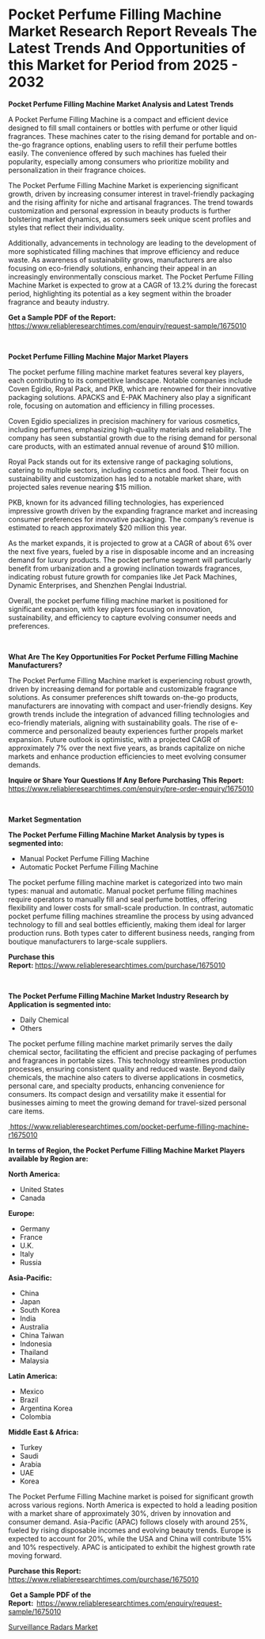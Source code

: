 <p><h1>Pocket Perfume Filling Machine Market Research Report Reveals The Latest Trends And Opportunities of this Market for Period from 2025 - 2032</h1></p><p><strong>Pocket Perfume Filling Machine Market Analysis and Latest Trends</strong></p>
<p><p>A Pocket Perfume Filling Machine is a compact and efficient device designed to fill small containers or bottles with perfume or other liquid fragrances. These machines cater to the rising demand for portable and on-the-go fragrance options, enabling users to refill their perfume bottles easily. The convenience offered by such machines has fueled their popularity, especially among consumers who prioritize mobility and personalization in their fragrance choices.</p><p>The Pocket Perfume Filling Machine Market is experiencing significant growth, driven by increasing consumer interest in travel-friendly packaging and the rising affinity for niche and artisanal fragrances. The trend towards customization and personal expression in beauty products is further bolstering market dynamics, as consumers seek unique scent profiles and styles that reflect their individuality.</p><p>Additionally, advancements in technology are leading to the development of more sophisticated filling machines that improve efficiency and reduce waste. As awareness of sustainability grows, manufacturers are also focusing on eco-friendly solutions, enhancing their appeal in an increasingly environmentally conscious market. The Pocket Perfume Filling Machine Market is expected to grow at a CAGR of 13.2% during the forecast period, highlighting its potential as a key segment within the broader fragrance and beauty industry.</p></p>
<p><strong>Get a Sample PDF of the Report:&nbsp;</strong> <a href="https://www.reliableresearchtimes.com/enquiry/request-sample/1675010?utm_campaign=2141&utm_medium=2&utm_source=Github&utm_content=ia&utm_term=20022025&utm_id=pocket-perfume-filling-machine">https://www.reliableresearchtimes.com/enquiry/request-sample/1675010</a></p>
<p>&nbsp;</p>
<p><strong>Pocket Perfume Filling Machine Major Market Players</strong></p>
<p><p>The pocket perfume filling machine market features several key players, each contributing to its competitive landscape. Notable companies include Coven Egidio, Royal Pack, and PKB, which are renowned for their innovative packaging solutions. APACKS and E-PAK Machinery also play a significant role, focusing on automation and efficiency in filling processes. </p><p>Coven Egidio specializes in precision machinery for various cosmetics, including perfumes, emphasizing high-quality materials and reliability. The company has seen substantial growth due to the rising demand for personal care products, with an estimated annual revenue of around $10 million. </p><p>Royal Pack stands out for its extensive range of packaging solutions, catering to multiple sectors, including cosmetics and food. Their focus on sustainability and customization has led to a notable market share, with projected sales revenue nearing $15 million. </p><p>PKB, known for its advanced filling technologies, has experienced impressive growth driven by the expanding fragrance market and increasing consumer preferences for innovative packaging. The company’s revenue is estimated to reach approximately $20 million this year.</p><p>As the market expands, it is projected to grow at a CAGR of about 6% over the next five years, fueled by a rise in disposable income and an increasing demand for luxury products. The pocket perfume segment will particularly benefit from urbanization and a growing inclination towards fragrances, indicating robust future growth for companies like Jet Pack Machines, Dynamic Enterprises, and Shenzhen Penglai Industrial.</p><p>Overall, the pocket perfume filling machine market is positioned for significant expansion, with key players focusing on innovation, sustainability, and efficiency to capture evolving consumer needs and preferences.</p></p>
<p>&nbsp;</p>
<p><strong>What Are The Key Opportunities For Pocket Perfume Filling Machine Manufacturers?</strong></p>
<p><p>The Pocket Perfume Filling Machine market is experiencing robust growth, driven by increasing demand for portable and customizable fragrance solutions. As consumer preferences shift towards on-the-go products, manufacturers are innovating with compact and user-friendly designs. Key growth trends include the integration of advanced filling technologies and eco-friendly materials, aligning with sustainability goals. The rise of e-commerce and personalized beauty experiences further propels market expansion. Future outlook is optimistic, with a projected CAGR of approximately 7% over the next five years, as brands capitalize on niche markets and enhance production efficiencies to meet evolving consumer demands.</p></p>
<p><strong>Inquire or Share Your Questions If Any Before Purchasing This Report:</strong> <a href="https://www.reliableresearchtimes.com/enquiry/pre-order-enquiry/1675010?utm_campaign=2141&utm_medium=2&utm_source=Github&utm_content=ia&utm_term=20022025&utm_id=pocket-perfume-filling-machine">https://www.reliableresearchtimes.com/enquiry/pre-order-enquiry/1675010</a></p>
<p>&nbsp;</p>
<p><strong>Market Segmentation</strong></p>
<p><strong>The Pocket Perfume Filling Machine Market Analysis by types is segmented into:</strong></p>
<p><ul><li>Manual Pocket Perfume Filling Machine</li><li>Automatic Pocket Perfume Filling Machine</li></ul></p>
<p><p>The pocket perfume filling machine market is categorized into two main types: manual and automatic. Manual pocket perfume filling machines require operators to manually fill and seal perfume bottles, offering flexibility and lower costs for small-scale production. In contrast, automatic pocket perfume filling machines streamline the process by using advanced technology to fill and seal bottles efficiently, making them ideal for larger production runs. Both types cater to different business needs, ranging from boutique manufacturers to large-scale suppliers.</p></p>
<p><strong>Purchase this Report:&nbsp;</strong><a href="https://www.reliableresearchtimes.com/purchase/1675010?utm_campaign=2141&utm_medium=2&utm_source=Github&utm_content=ia&utm_term=20022025&utm_id=pocket-perfume-filling-machine">https://www.reliableresearchtimes.com/purchase/1675010</a></p>
<p>&nbsp;</p>
<p><strong>The Pocket Perfume Filling Machine Market Industry Research by Application is segmented into:</strong></p>
<p><ul><li>Daily Chemical</li><li>Others</li></ul></p>
<p><p>The pocket perfume filling machine market primarily serves the daily chemical sector, facilitating the efficient and precise packaging of perfumes and fragrances in portable sizes. This technology streamlines production processes, ensuring consistent quality and reduced waste. Beyond daily chemicals, the machine also caters to diverse applications in cosmetics, personal care, and specialty products, enhancing convenience for consumers. Its compact design and versatility make it essential for businesses aiming to meet the growing demand for travel-sized personal care items.</p></p>
<p><a href="https://www.reliableresearchtimes.com/pocket-perfume-filling-machine-r1675010?utm_campaign=2141&utm_medium=2&utm_source=Github&utm_content=ia&utm_term=20022025&utm_id=pocket-perfume-filling-machine">&nbsp;https://www.reliableresearchtimes.com/pocket-perfume-filling-machine-r1675010</a></p>
<p><strong>In terms of Region, the Pocket Perfume Filling Machine Market Players available by Region are:</strong></p>
<p>
    <p> <strong> North America: </strong>
        <ul>
            <li>United States</li>
            <li>Canada</li>
        </ul>
        </p> 
    <p> <strong> Europe: </strong>
        <ul>
            <li>Germany</li>
            <li>France</li>
            <li>U.K.</li>
            <li>Italy</li>
            <li>Russia</li>
        </ul>
        </p> 
    <p> <strong> Asia-Pacific: </strong>
        <ul>
            <li>China</li>
            <li>Japan</li>
            <li>South Korea</li>
            <li>India</li>
            <li>Australia</li>
            <li>China Taiwan</li>
            <li>Indonesia</li>
            <li>Thailand</li>
            <li>Malaysia</li>
        </ul>
        </p> 
    <p> <strong> Latin America: </strong>
        <ul>
            <li>Mexico</li>
            <li>Brazil</li>
            <li>Argentina Korea</li>
            <li>Colombia</li>
        </ul>
        </p> 
    <p> <strong> Middle East & Africa: </strong>
        <ul>
            <li>Turkey</li>
            <li>Saudi</li>
            <li>Arabia</li>
            <li>UAE</li>
            <li>Korea</li>
        </ul>
    </p>
    </p>
<p><p>The Pocket Perfume Filling Machine market is poised for significant growth across various regions. North America is expected to hold a leading position with a market share of approximately 30%, driven by innovation and consumer demand. Asia-Pacific (APAC) follows closely with around 25%, fueled by rising disposable incomes and evolving beauty trends. Europe is expected to account for 20%, while the USA and China will contribute 15% and 10% respectively. APAC is anticipated to exhibit the highest growth rate moving forward.</p></p>
<p><strong>Purchase this Report: </strong><a href="https://www.reliableresearchtimes.com/purchase/1675010?utm_campaign=2141&utm_medium=2&utm_source=Github&utm_content=ia&utm_term=20022025&utm_id=pocket-perfume-filling-machine">https://www.reliableresearchtimes.com/purchase/1675010</a></p>
<p>&nbsp;<strong>Get a Sample PDF of the Report:&nbsp;&nbsp;</strong><a href="https://www.reliableresearchtimes.com/enquiry/request-sample/1675010?utm_campaign=2141&utm_medium=2&utm_source=Github&utm_content=ia&utm_term=20022025&utm_id=pocket-perfume-filling-machine">https://www.reliableresearchtimes.com/enquiry/request-sample/1675010</a></p>
<p><strong></strong></p>
<p><p><a href="https://github.com/mauripalmi/Market-Research-Report-List-6/blob/main/surveillance-radars-market.md?utm_campaign=2141&utm_medium=2&utm_source=Github&utm_content=ia&utm_term=20022025&utm_id=pocket-perfume-filling-machine">Surveillance Radars Market</a></p></p>